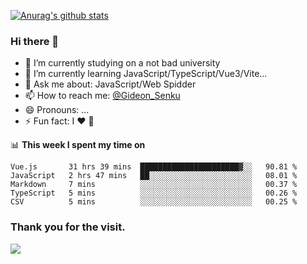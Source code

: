 [![Anurag's github stats](https://github-readme-stats.vercel.app/api?username=gideonsenku)](https://github.com/anuraghazra/github-readme-stats)
### Hi there 👋
- 🔭 I’m currently studying on a not bad university 
- 🌱 I’m currently learning JavaScript/TypeScript/Vue3/Vite...
- 💬 Ask me about: JavaScript/Web Spidder 
- 📫 How to reach me: [@Gideon_Senku](https://t.me/Gideon_Senku)
- 😄 Pronouns: ...
- ⚡ Fun fact: I ❤️ 🎵

📊 **This week I spent my time on**
<!--START_SECTION:waka-->
```text
Vue.js       31 hrs 39 mins  ██████████████████████▓░░   90.81 % 
JavaScript   2 hrs 47 mins   ██░░░░░░░░░░░░░░░░░░░░░░░   08.01 % 
Markdown     7 mins          ░░░░░░░░░░░░░░░░░░░░░░░░░   00.37 % 
TypeScript   5 mins          ░░░░░░░░░░░░░░░░░░░░░░░░░   00.26 % 
CSV          5 mins          ░░░░░░░░░░░░░░░░░░░░░░░░░   00.25 % 
```
<!--END_SECTION:waka-->


### Thank you for the visit.
![](http://profile-counter.glitch.me/gideonsenku/count.svg)
<!--
**GideonSenku/GideonSenku** is a ✨ _special_ ✨ repository because its `README.md` (this file) appears on your GitHub profile.

Here are some ideas to get you started:

- 🔭 I’m currently working on ...
- 🌱 I’m currently learning ...
- 👯 I’m looking to collaborate on ...
- 🤔 I’m looking for help with ...
- 💬 Ask me about ...
- 📫 How to reach me: ...
- 😄 Pronouns: ...
- ⚡ Fun fact: ...
-->
